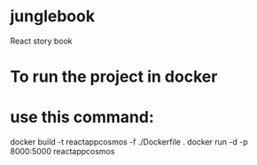 # junglebook
React story book

# To run the project in docker
# use this command:
docker build -t reactappcosmos -f ./Dockerfile .
docker run -d -p 8000:5000 reactappcosmos

